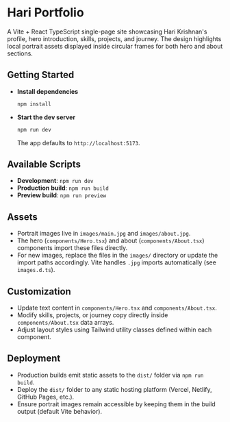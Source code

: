 # Hari Portfolio

A Vite + React TypeScript single-page site showcasing Hari Krishnan's profile, hero introduction, skills, projects, and journey. The design highlights local portrait assets displayed inside circular frames for both hero and about sections.

## Getting Started

- **Install dependencies**
  ```bash
  npm install
  ```
- **Start the dev server**
  ```bash
  npm run dev
  ```
  The app defaults to `http://localhost:5173`.

## Available Scripts

- **Development**: `npm run dev`
- **Production build**: `npm run build`
- **Preview build**: `npm run preview`

## Assets

- Portrait images live in `images/main.jpg` and `images/about.jpg`.
- The hero (`components/Hero.tsx`) and about (`components/About.tsx`) components import these files directly.
- For new images, replace the files in the `images/` directory or update the import paths accordingly. Vite handles `.jpg` imports automatically (see `images.d.ts`).

## Customization

- Update text content in `components/Hero.tsx` and `components/About.tsx`.
- Modify skills, projects, or journey copy directly inside `components/About.tsx` data arrays.
- Adjust layout styles using Tailwind utility classes defined within each component.

## Deployment

- Production builds emit static assets to the `dist/` folder via `npm run build`.
- Deploy the `dist/` folder to any static hosting platform (Vercel, Netlify, GitHub Pages, etc.).
- Ensure portrait images remain accessible by keeping them in the build output (default Vite behavior).
